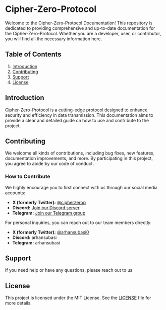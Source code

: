 # Cipher-Zero-Protocol

Welcome to the Cipher-Zero-Protocol Documentation! This repository is dedicated to providing comprehensive and up-to-date documentation for the Cipher-Zero-Protocol. Whether you are a developer, user, or contributor, you will find all the necessary information here.

## Table of Contents
1. [Introduction](#introduction)
2. [Contributing](#contributing)
3. [Support](#support)
4. [License](#license)

## Introduction
Cipher-Zero-Protocol is a cutting-edge protocol designed to enhance security and efficiency in data transmission. This documentation aims to provide a clear and detailed guide on how to use and contribute to the project.


## Contributing
We welcome all kinds of contributions, including bug fixes, new features, documentation improvements, and more. By participating in this project, you agree to abide by our code of conduct.

### How to Contribute
We highly encourage you to first connect with us through our social media accounts:
- **X (formerly Twitter):** [@cipherzerop](https://x.com/cipherzerop)
- **Discord:** [Join our Discord server](https://discord.gg/2Q3PXwkp)
- **Telegram:** [Join our Telegram group](https://t.me/+l6MZkw8VwiQ2NmZk)

For personal inquiries, you can reach out to our team members directly:
- **X (formerly Twitter):** [@arhansubasi0](https://x.com/arhansubasi0)
- **Discord:** arhansubasi
- **Telegram:** arhansubasi

## Support
If you need help or have any questions, please reach out to us

## License
This project is licensed under the MIT License. See the [LICENSE](LICENSE) file for more details.
